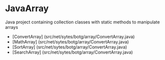 # JavaArray

Java project containing collection classes with static methods to manipulate arrays

* [ConvertArray] (src/net/sytes/botg/array/ConvertArray.java)
* [MathArray] (src/net/sytes/botg/array/ConvertArray.java)
* [SortArray] (src/net/sytes/botg/array/ConvertArray.java)
* [SearchArray] (src/net/sytes/botg/array/ConvertArray.java)

